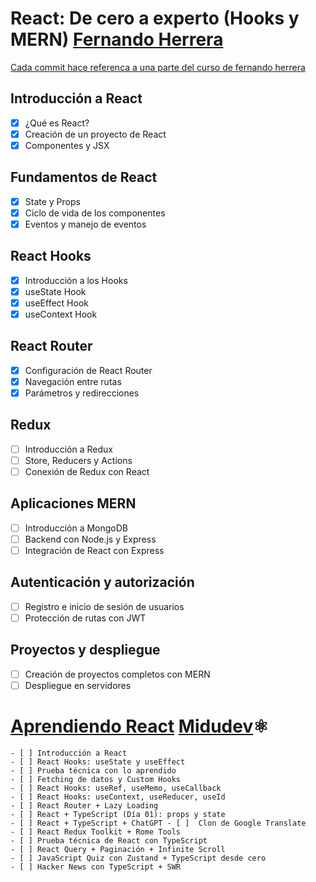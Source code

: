 # React: De cero a experto (Hooks y MERN) [Fernando Herrera](https://github.com/Klerith)

[Cada commit hace referenca a una parte del curso de fernando herrera](https://www.udemy.com/course/react-cero-experto/)

## Introducción a React

- [x] ¿Qué es React?
- [x] Creación de un proyecto de React
- [x] Componentes y JSX

## Fundamentos de React

- [x] State y Props
- [x] Ciclo de vida de los componentes
- [x] Eventos y manejo de eventos

## React Hooks

- [x] Introducción a los Hooks
- [x] useState Hook
- [x] useEffect Hook
- [x] useContext Hook

## React Router

- [x] Configuración de React Router
- [x] Navegación entre rutas
- [x] Parámetros y redirecciones

## Redux

- [ ] Introducción a Redux
- [ ] Store, Reducers y Actions
- [ ] Conexión de Redux con React

## Aplicaciones MERN

- [ ] Introducción a MongoDB
- [ ] Backend con Node.js y Express
- [ ] Integración de React con Express

## Autenticación y autorización

- [ ] Registro e inicio de sesión de usuarios
- [ ] Protección de rutas con JWT

## Proyectos y despliegue

- [ ] Creación de proyectos completos con MERN
- [ ] Despliegue en servidores

# [Aprendiendo React](https://github.com/midudev/aprendiendo-react) [Midudev](https://github.com/midudev)⚛️

    - [ ] Introducción a React
    - [ ] React Hooks: useState y useEffect
    - [ ] Prueba técnica con lo aprendido
    - [ ] Fetching de datos y Custom Hooks
    - [ ] React Hooks: useRef, useMemo, useCallback
    - [ ] React Hooks: useContext, useReducer, useId
    - [ ] React Router + Lazy Loading
    - [ ] React + TypeScript (Día 01): props y state
    - [ ] React + TypeScript + ChatGPT - [ ]  Clon de Google Translate
    - [ ] React Redux Toolkit + Rome Tools
    - [ ] Prueba técnica de React con TypeScript
    - [ ] React Query + Paginación + Infinite Scroll
    - [ ] JavaScript Quiz con Zustand + TypeScript desde cero
    - [ ] Hacker News con TypeScript + SWR
